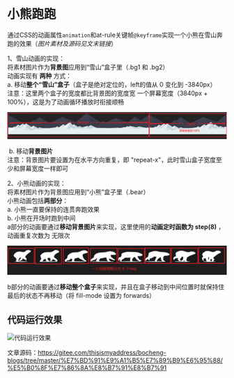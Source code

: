 # 小熊跑跑

通过CSS的动画属性`animation`和at-rule关键帧`@keyframe`实现一个小熊在雪山奔跑的效果（*图片素材及源码见文末链接*）

1、雪山动画的实现：  
     将素材图片作为**背景图**应用到“雪山”盒子里（.bg1 和 .bg2）  
     动画实现有 **两种** 方式：  
     a. 移动**整个“雪山”盒子**（盒子是绝对定位的，left的值从 0 变化到 -3840px）  
     注意：这里两个盒子的宽度都比背景图的宽度宽 一个屏幕宽度（3840px + 100%），这是为了动画循环播放时衔接顺畅

![雪山盒子宽度](img/snowMountBoxWidth.png "雪山盒子宽度")

​     b. 移动**背景图片**   
​     注意：背景图片要设置为在水平方向重复，即 "repeat-x"，此时雪山盒子宽度至少和屏幕宽度一样即可

2、小熊动画的实现：  
    将素材图片作为背景图应用到“小熊”盒子里（.bear）  
    小熊动画包括**两部分**：  
    a. 小熊一直要保持的连贯奔跑效果  
    b. 小熊在开场时跑到中间  
    a部分的动画要通过**移动背景图片**来实现，这里使用的**动画定时函数为 step(8)** ，动画重复次数为 无限次

![小熊奔跑动画定时函数](img/bearRun.png "小熊奔跑动画定时函数")

​    b部分的动画要通过**移动整个盒子**来实现，并且在盒子移动到中间位置时就保持住最后的状态不再移动（将 fill-mode 设置为 forwards）

## 代码运行效果

![代码运行效果](./img/bearRunEffect.gif "代码运行效果")

文章源码：<https://gitee.com/thisismyaddress/bocheng-blogs/tree/master/%E7%BD%91%E9%A1%B5%E7%89%B9%E6%95%88/%E5%B0%8F%E7%86%8A%E8%B7%91%E8%B7%91>
